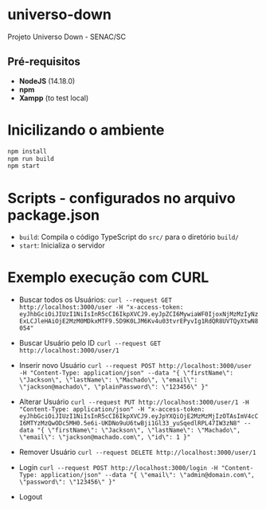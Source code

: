 # universo-down
Projeto Universo Down - SENAC/SC

## Pré-requisitos
- **NodeJS** (14.18.0)
- **npm**
- **Xampp** (to test local)

# Inicilizando o ambiente
```bash
npm install
npm run build
npm start
```

# Scripts - configurados no arquivo package.json
- `build`: Compila o código TypeScript do `src/` para o diretório `build/`
- `start`: Inicializa o servidor

# Exemplo execução com CURL

* Buscar todos os Usuários:
`curl --request GET http://localhost:3000/user -H "x-access-token: eyJhbGciOiJIUzI1NiIsInR5cCI6IkpXVCJ9.eyJpZCI6MywiaWF0IjoxNjMzMzIyNzExLCJleHAiOjE2MzM0MDkxMTF9.5D9K0LJM6Kv4u03tvrEPyvIg1RdQR8UVTQyXtwN8054"`

* Buscar Usuário pelo ID
`curl --request GET http://localhost:3000/user/1`

* Inserir novo Usuário
`curl --request POST http://localhost:3000/user -H "Content-Type: application/json" --data "{ \"firstName\": \"Jackson\", \"lastName\": \"Machado\", \"email\": \"jackson@machado\", \"plainPassword\": \"123456\" }"`

* Alterar Usuário
`curl --request PUT http://localhost:3000/user/1 -H "Content-Type: application/json" -H "x-access-token: eyJhbGciOiJIUzI1NiIsInR5cCI6IkpXVCJ9.eyJpYXQiOjE2MzMzMjIzOTAsImV4cCI6MTYzMzQwODc5MH0.5e6i-UKDNo9uU6twBji1Gl33_yuSqedlRPL47IW3zN8" --data "{ \"firstName\": \"Jackson\", \"lastName\": \"Machado\", \"email\": \"jackson@machado.com\", \"id\": 1 }"`

* Remover Usuário
`curl --request DELETE http://localhost:3000/user/1`


* Login
`curl --request POST http://localhost:3000/login -H "Content-Type: application/json" --data "{ \"email\": \"admin@domain.com\", \"password\": \"123456\" }"`

* Logout